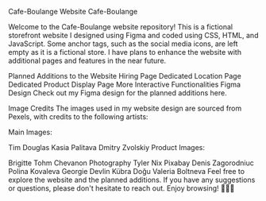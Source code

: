 Cafe-Boulange Website
Cafe-Boulange

Welcome to the Cafe-Boulange website repository! This is a fictional storefront website I designed using Figma and coded using CSS, HTML, and JavaScript. Some anchor tags, such as the social media icons, are left empty as it is a fictional store. I have plans to enhance the website with additional pages and features in the near future.

Planned Additions to the Website
Hiring Page
Dedicated Location Page
Dedicated Product Display Page
More Interactive Functionalities
Figma Design
Check out my Figma design for the planned additions here.

Image Credits
The images used in my website design are sourced from Pexels, with credits to the following artists:

Main Images:

Tim Douglas
Kasia Palitava
Dmitry Zvolskiy
Product Images:

Brigitte Tohm
Chevanon Photography
Tyler Nix
Pixabay
Denis Zagorodniuc
Polina Kovaleva
Georgie Devlin
Kübra Doğu
Valeria Boltneva
Feel free to explore the website and the planned additions. If you have any suggestions or questions, please don't hesitate to reach out. Enjoy browsing! 🍰🍪🍵
